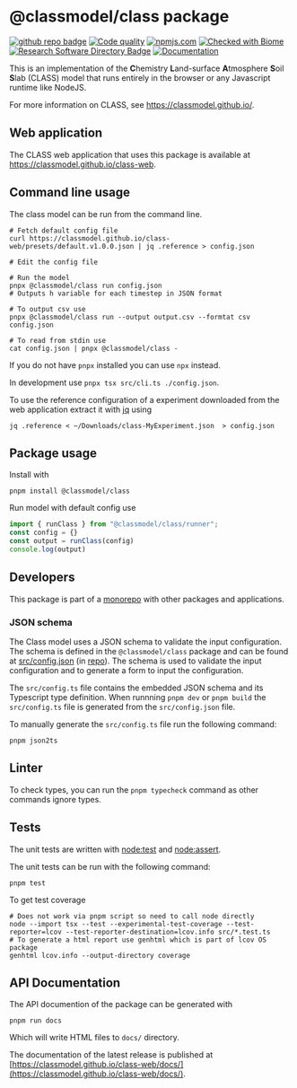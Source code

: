# @classmodel/class package

[![github repo badge](https://img.shields.io/badge/github-repo-000.svg?logo=github&labelColor=gray&color=blue)]([https://github.com//classmodel/class-web](https://github.com//classmodel/class-web))
[![Code quality](https://github.com/classmodel/class-web/actions/workflows/quality.yml/badge.svg)](https://github.com/classmodel/class-web/actions/workflows/quality.yml)
[![npmjs.com](https://img.shields.io/npm/v/@classmodel/class.svg?style=flat)](https://www.npmjs.com/package/@classmodel/class)
[![Checked with Biome](https://img.shields.io/badge/Checked_with-Biome-60a5fa?style=flat&logo=biome)](https://biomejs.dev)
[![Research Software Directory Badge](https://img.shields.io/badge/rsd-00a3e3.svg)](https://research-software-directory.org/software/class-web)
[![Documentation](https://img.shields.io/badge/docs-blue)](https://classmodel.github.io/class-web/docs/)

This is an implementation of  the **C**hemistry **L**and-surface **A**tmosphere **S**oil **S**lab (CLASS) model that runs entirely in the browser or any Javascript runtime like NodeJS.

For more information on CLASS, see https://classmodel.github.io/.

## Web application

The CLASS web application that uses this package is available at https://classmodel.github.io/class-web.

## Command line usage

The class model can be run from the command line.

```shell
# Fetch default config file
curl https://classmodel.github.io/class-web/presets/default.v1.0.0.json | jq .reference > config.json

# Edit the config file

# Run the model
pnpx @classmodel/class run config.json
# Outputs h variable for each timestep in JSON format

# To output csv use
pnpx @classmodel/class run --output output.csv --formtat csv config.json

# To read from stdin use
cat config.json | pnpx @classmodel/class -
```
If you do not have `pnpx` installed you can use `npx` instead.

In development use `pnpx tsx src/cli.ts ./config.json`.

To use the reference configuration of a experiment downloaded from the web application extract it with [jq](https://stedolan.github.io/jq/) using

```shell
jq .reference < ~/Downloads/class-MyExperiment.json  > config.json
```

## Package usage

Install with

```shell
pnpm install @classmodel/class
```

Run model with default config use

```js
import { runClass } from "@classmodel/class/runner";
const config = {}
const output = runClass(config)
console.log(output)
```

## Developers

This package is part of a [monorepo](https://github.com/classmodel/class-web) with other packages and applications.

### JSON schema

The Class model uses a JSON schema to validate the input configuration. The schema is defined in the `@classmodel/class` package and can be found at [src/config.json](https://github.com/classmodel/class-web/blob/main/packages/class/src/config.json) (in [repo](./src/config.json)). The schema is used to validate the input configuration and to generate a form to input the configuration.

The `src/config.ts` file contains the embedded JSON schema and its Typescript type definition.
When runnning `pnpm dev` or `pnpm build` the `src/config.ts` file is generated from the `src/config.json` file.

To manually generate the `src/config.ts` file run the following command:

```shell
pnpm json2ts
```

## Linter

To check types, you can run the `pnpm typecheck` command as other commands ignore types.

## Tests

The unit tests are written with [node:test](https://nodejs.org/api/test.html) and [node:assert](https://nodejs.org/api/assert.html).

The unit tests can be run with the following command:

```shell
pnpm test
```

To get test coverage

```shell
# Does not work via pnpm script so need to call node directly
node --import tsx --test --experimental-test-coverage --test-reporter=lcov --test-reporter-destination=lcov.info src/*.test.ts
# To generate a html report use genhtml which is part of lcov OS package
genhtml lcov.info --output-directory coverage
```

## API Documentation

The API documention of the package can be generated with

```shell
pnpm run docs
```
Which will write HTML files to `docs/` directory.

The documentation of the latest release is published at [https://classmodel.github.io/class-web/docs/](https://classmodel.github.io/class-web/docs/).
